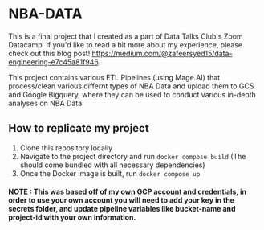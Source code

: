 # NBA-DATA
This is a final project that I created as a part of Data Talks Club's Zoom Datacamp. If you'd like to read a bit more about my experience, please check out this blog post! https://medium.com/@zafeersyed15/data-engineering-e7c45a81f946.

This project contains various ETL Pipelines (using Mage.AI) that process/clean various differnt types of NBA Data and upload them to GCS and Google Bigquery, where they can be used to conduct various in-depth analyses on NBA Data.


## How to replicate my project
1. Clone this repository locally
2. Navigate to the project directory and run `docker compose build` (The should come bundled with all necessary dependencies)
3. Once the Docker image is built, run `docker compose up`

#### NOTE : This was based off of my own GCP account and credentials, in order to use your own account you will need to add your key in the secrets folder, and update pipeline variables like bucket-name and project-id with your own information. 

